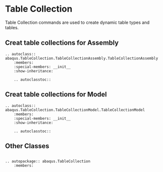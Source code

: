 # Table Collection

Table Collection commands are used to create dynamic table types and tables.

## Creat table collections for Assembly

```{eval-rst}
.. autoclass:: abaqus.TableCollection.TableCollectionAssembly.TableCollectionAssembly
    :members:
    :special-members: __init__
    :show-inheritance:

    .. autoclasstoc::
```

## Creat table collections for Model

```{eval-rst}
.. autoclass:: abaqus.TableCollection.TableCollectionModel.TableCollectionModel
    :members:
    :special-members: __init__
    :show-inheritance:

    .. autoclasstoc::
```

## Other Classes

```{eval-rst}

.. autopackage:: abaqus.TableCollection
    :members:
```
